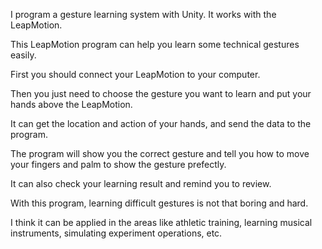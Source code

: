 I program a gesture learning system with Unity. It works with the LeapMotion.

This LeapMotion program can help you learn some technical gestures easily.

First you should connect your LeapMotion to your computer.

Then you just need to choose the gesture you want to learn and put your hands above the LeapMotion. 

It can get the location and action of your hands, and send the data to the program.

The program will show you the correct gesture and tell you how to move your fingers and palm to show the gesture prefectly.

It can also check your learning result and remind you to review.

With this program, learning difficult gestures is not that boring and hard.

I think it can be applied in the areas like athletic training, learning musical instruments, simulating experiment operations, etc.